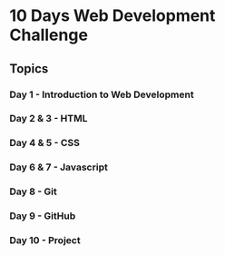 # 10 Days Web Development Challenge

## Topics

### Day 1  - Introduction to Web Development<br>
### Day 2 & 3 - HTML<br>
### Day 4 & 5 - CSS<br>
### Day 6 & 7 - Javascript<br>
### Day 8  - Git<br>
### Day 9 - GitHub<br>
### Day 10 - Project



